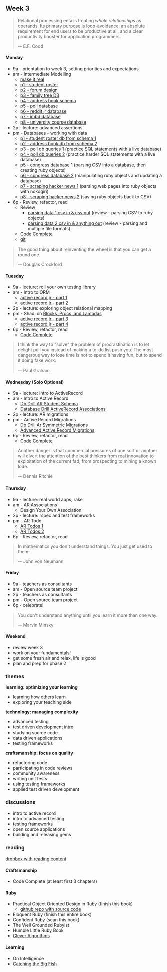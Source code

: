 ## Week 3

> Relational processing entails treating *whole relationships* as operands. Its primary purpose is loop-avoidance, an absolute requirement for end users to be productive at all, and a clear productivity booster for application programmers.
>
> -- E.F. Codd


#### Monday
- 9a - orientation to week 3, setting priorities and expectations
- am - Intermediate Modelling
  - [make it real](../../../../phase-1-guide/blob/nyc/week-2/resources/intro-to-data-modeling.md)
  - [p1 - student roster](../../../../database-drill-student-roster-challenge)
  - [p2 - forum design](../../../../forum-database-design-challenge)
  - [p3 - family tree DB](../../../../family-tree-database-design-challenge)
  - [p4 - address book schema](../../../../db-drill-address-book-schema-challenge)
  - [p5 - poll database](../../../../poll-database-design-challenge)
  - [p6 - reddit jr database](../../../../reddit-jr-database-design-challenge)
  - [p7 - imbd database](../../../../imdb-database-design-challenge)
  - [p8 - university course database](../../../../university-course-database-design-challenge)
- 2p - lecture: advanced assertions
- pm - Databases - working with data
  - [p1 - student roster db from schema 1](../../../../student-roster-db-from-schema-challenge)
  - [p2 - address book db from schema 2](../../../../address-book-db-from-schema-challenge)
  - [p3 - poll db queries 1](../../../../poll-db-1-queries-challenge) (practice SQL statements with a live database)
  - [p4 - poll db queries 2](../../../../poll-db-2-modifying-data-challenge) (practice harder SQL statements with a live database)
  - [p5 - congress database 1](../../../../congress-database-1-from-csv-to-sqlite-with-ruby-challenge) (parsing CSV into a database, then creating ruby objects)
  - [p6 - congress database 2](../../../../congress-database-2-scrub-and-analyze-with-ruby-challenge) (manipulating ruby objects and updating a database)
  - [p7 - scraping hacker news 1](../../../../scraping-hn-1-building-objects-challenge) (parsing web pages into ruby objects with nokogiri)
  - [p8 - scraping hacker news 2](../../../../scraping-hn-2-saving-to-csv-challenge) (saving ruby objects back to CSV)
- 6p - Review, refactor, read
  - Review
      - [parsing data 1 csv in & csv out](../../../../parsing-data-1-csv-in-csv-out-challenge) (review - parsing CSV to ruby objects)
      - [parsing data 2 csv in & anything  out](../../../../parsing-data-2-csv-in-anything-out-challenge) (review - parsing and multiple file formats)
  - [Code Complete](https://www.dropbox.com/s/pmpgjd9tl15wllu/Code%20Complete.pdf)
  - [git](http://pcottle.github.io/learnGitBranching/)

> The good thing about reinventing the wheel is that you can get a round one.
>
> -- Douglas Crockford

#### Tuesday
- 9a - lecture: roll your own testing library
- am - Intro to ORM
  - [active record jr - part 1](../../../../activerecord-jr-1-a-basic-orm-challenge)
  - [active record jr - part 2](../../../../activerecord-jr-2-sql-be-gone-challenge)
- 2p - lecture: exploring object relational mapping
- pm - Shadi on [Blocks, Procs, and Lambdas](../../../..blocks-procs-lambdas-lecture)
  - [active record jr - part 3](../../../../activerecord-jr-3-pragmatism-challenge)
  - [active record jr - part 4](../../../../activerecord-jr-4-metaprogramming-challenge)
- 6p - Review, refactor, read
  - [Code Complete](https://www.dropbox.com/s/pmpgjd9tl15wllu/Code%20Complete.pdf)

> I think the way to "solve" the problem of procrastination is to let delight pull you instead of making a to-do list push you.  The most dangerous way to lose time is not to spend it having fun, but to spend it doing fake work.
>
> -- Paul Graham

#### Wednesday (Solo Optional)
- 9a - lecture: intro to ActiveRecord
- am - Intro to Active Record
  - [Db Drill AR Student Schema](../../../../db-drill-ar-student-schema-challenge)
  - [Database Drill ActiveRecord Associations](../../../../database-drill-activerecord-associations-challenge)
- 2p - lecture: AR migrations
- pm - Active Record Migrations
  - [Db Drill Ar Symmetric Migrations](../../../../db-drill-ar-symmetric-migrations-challenge)
  - [Advanced Active Record Migrations](../../../../advanced-active-record-migrations-challenge)
- 6p - Review, refactor, read
  - [Code Complete](https://www.dropbox.com/s/pmpgjd9tl15wllu/Code%20Complete.pdf)

> Another danger is that commercial pressures of one sort or another will divert the attention of the best thinkers from real innovation to exploitation of the current fad, from prospecting to mining a known lode.
>
> -- Dennis Ritchie

#### Thursday
- 9a - lecture: real world apps, rake
- am - AR Associations
	- Design Your Own Association
- 2p - lecture: rspec and test frameworks
- pm - AR Todo
	- [AR Todos 1](../../../../activerecord-todos-part-1-challenge)
	- [AR Todos 2](../../../../activerecord-todos-part-2-challenge)
- 6p - Review, refactor, read

> In mathematics you don't understand things. You just get used to them.
>
> -- John von Neumann

#### Friday
- 9a - teachers as consultants
- am - Open source team project
- 2p - teachers as consultants
- pm - Open source team project
- 6p - celebrate!

> You don't understand anything until you learn it more than one way.
>
> -- Marvin Minsky

#### Weekend
- review week 3
- work on your fundamentals!
- get some fresh air and relax, life is good
- plan and prep for phase 2


### themes

**learning: optimizing your learning**
- learning how others learn
- exploring your teaching side


**technology: managing complexity**
- advanced testing
- test driven development intro
- studying source code
- data driven applications
- testing frameworks


**craftsmanship: focus on quality**
- refactoring code
- participating in code reviews
- community awareness
- writing unit tests
- using testing frameworks
- applied test driven development

### discussions

- intro to active record
- intro to advanced testing
- testing frameworks
- open source applications
- building and releasing gems


### reading

[dropbox with reading content](https://www.dropbox.com/sh/ldrnf12rpx78eye/Kb1a8z2LFx)

#### Craftsmanship

- Code Complete (at least first 3 chapters)

#### Ruby

- Practical Object Oriented Design in Ruby (finish this book)
  - [github repo with source code](https://github.com/skmetz/poodr)
- Eloquent Ruby (finish this entire book)
- Confident Ruby (scan this book)
- The Well Grounded Rubyist
- Humble Little Ruby Book
- [Clever Algorithms](http://www.cleveralgorithms.com/nature-inspired/index.html)


#### Learning

- On Intelligence
- [Catching the Big Fish](http://www.youtube.com/watch?v=3QsTnxUTx7U)


